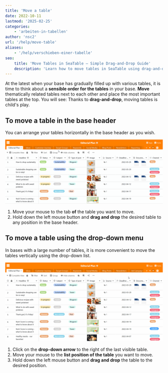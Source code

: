 ```yaml
---
title: 'Move a table'
date: 2022-10-11
lastmod: '2025-02-25'
categories:
    - 'arbeiten-in-tabellen'
author: 'nsc2'
url: '/help/move-table'
aliases:
    - '/help/verschieben-einer-tabelle'
seo:
    title: 'Move Tables in SeaTable – Simple Drag-and-Drop Guide'
    description: 'Learn how to move tables in SeaTable using drag-and-drop or menu options to organize and sort your data efficiently. Quick step-by-step instructions.'
---
```


At the latest when your base has gradually filled up with various tables, it is time to think about a **sensible order for the tables** in your base. **Move** thematically related tables next to each other and place the most important tables at the top. You will see: Thanks to **drag-and-drop**, moving tables is child's play.

## To move a table in the base header

You can arrange your tables horizontally in the base header as you wish.

![Move tables in the base header](images/Tabellen-im-Base-Header-verschieben.gif)

1. Move your mouse to the tab **of** the table you want to move.
2. Hold down the left mouse button and **drag and drop** the desired table to any position in the base header.

## To move a table using the drop-down menu

In bases with a large number of tables, it is more convenient to move the tables vertically using the drop-down list.

![Move tables via the drop-down menu](images/Tabellen-ueber-das-Drop-down-Menue-verschieben.gif)

1. Click on the **drop-down arrow** to the right of the last visible table.
2. Move your mouse to the **list position of the table** you want to move.
3. Hold down the left mouse button and **drag and drop** the table to the desired position.
